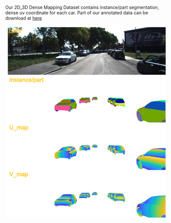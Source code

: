 Our 2D_3D Dense Mapping Dataset contains instance/part segmentation, dense uv coordinate for each car. Part of our annotated data can be download at [here](https://drive.google.com/file/d/1QVA68rkyJz_WAi7fpMb7ezuWXj-ihbR9/view?usp=sharing)

<img src="https://github.com/zongdai/PerMo/blob/master/vis/2d_3d_dataset.png"/>

